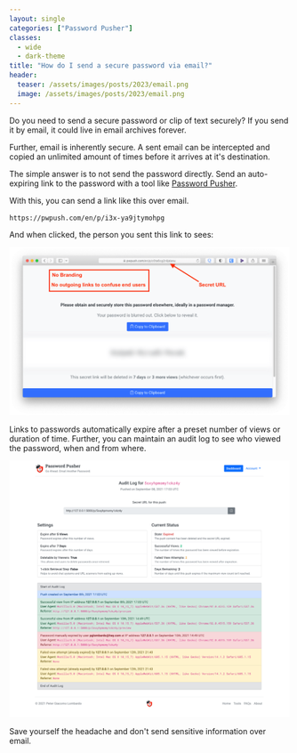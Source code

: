 ```yaml
---
layout: single 
categories: ["Password Pusher"]
classes: 
  - wide
  - dark-theme
title: "How do I send a secure password via email?"
header:
  teaser: /assets/images/posts/2023/email.png
  image: /assets/images/posts/2023/email.png
---
```


Do you need to send a secure password or clip of text securely?  If you send it by email, it could live in email archives forever.

Further, email is inherently secure.  A sent email can be intercepted and copied an unlimited amount of times before it arrives at it's destination.

The simple answer is to not send the password directly.  Send an auto-expiring link to the password with a tool like [Password Pusher](https://pwpush.com).

With this, you can send a link like this over email.

```
https://pwpush.com/en/p/i3x-ya9jtymohpg
```

And when clicked, the person you sent this link to sees:

![](/assets/images/posts/2021/pwpush/pwpush-payload-simple.png)

Links to passwords automatically expire after a preset number of views or duration of time.  Further, you can maintain an audit log to see who viewed the password, when and from where.

![](/assets/images/posts/2021/pwpush/pwpush-audit-log.png)

Save yourself the headache and don't send sensitive information over email.